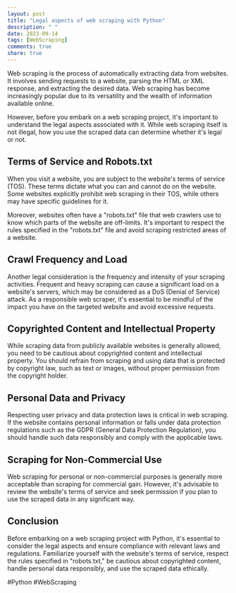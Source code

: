 ```yaml
---
layout: post
title: "Legal aspects of web scraping with Python"
description: " "
date: 2023-09-14
tags: [WebScraping]
comments: true
share: true
---
```


Web scraping is the process of automatically extracting data from websites. It involves sending requests to a website, parsing the HTML or XML response, and extracting the desired data. Web scraping has become increasingly popular due to its versatility and the wealth of information available online.

However, before you embark on a web scraping project, it's important to understand the legal aspects associated with it. While web scraping itself is not illegal, how you use the scraped data can determine whether it's legal or not.

## Terms of Service and Robots.txt

When you visit a website, you are subject to the website's terms of service (TOS). These terms dictate what you can and cannot do on the website. Some websites explicitly prohibit web scraping in their TOS, while others may have specific guidelines for it.

Moreover, websites often have a "robots.txt" file that web crawlers use to know which parts of the website are off-limits. It's important to respect the rules specified in the "robots.txt" file and avoid scraping restricted areas of a website.

## Crawl Frequency and Load

Another legal consideration is the frequency and intensity of your scraping activities. Frequent and heavy scraping can cause a significant load on a website's servers, which may be considered as a DoS (Denial of Service) attack. As a responsible web scraper, it's essential to be mindful of the impact you have on the targeted website and avoid excessive requests.

## Copyrighted Content and Intellectual Property

While scraping data from publicly available websites is generally allowed, you need to be cautious about copyrighted content and intellectual property. You should refrain from scraping and using data that is protected by copyright law, such as text or images, without proper permission from the copyright holder.

## Personal Data and Privacy

Respecting user privacy and data protection laws is critical in web scraping. If the website contains personal information or falls under data protection regulations such as the GDPR (General Data Protection Regulation), you should handle such data responsibly and comply with the applicable laws.

## Scraping for Non-Commercial Use

Web scraping for personal or non-commercial purposes is generally more acceptable than scraping for commercial gain. However, it's advisable to review the website's terms of service and seek permission if you plan to use the scraped data in any significant way.

## Conclusion

Before embarking on a web scraping project with Python, it's essential to consider the legal aspects and ensure compliance with relevant laws and regulations. Familiarize yourself with the website's terms of service, respect the rules specified in "robots.txt," be cautious about copyrighted content, handle personal data responsibly, and use the scraped data ethically.

#Python #WebScraping